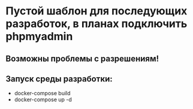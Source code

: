 # Пустой шаблон для последующих разработок, в планах подключить phpmyadmin

## Возможны проблемы с разрешениям!

## Запуск среды разработки:

- docker-compose build
- docker-compose up -d
